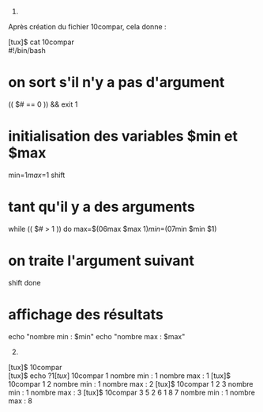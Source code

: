 1.
Après création du fichier 10compar, cela donne :

[tux]$ cat 10compar    
#!/bin/bash 
# on sort s'il n'y a pas d'argument 
(( $# == 0 )) && exit 1 
# initialisation des variables $min et $max 
min=$1 
max=$1 
shift 
# tant qu'il y a des arguments 
while (( $# > 1 )) 
do 
  max=$(06max $max $1) 
  min=$(07min $min $1) 
  # on traite l'argument suivant 
  shift 
done 
# affichage des résultats 
echo "nombre min : $min" 
echo "nombre max : $max" 

2.
[tux]$ 10compar   
[tux]$ echo $?    
1 
[tux]$ 10compar 1 
nombre min : 1 
nombre max : 1 
[tux]$ 10compar 1 2 
nombre min : 1 
nombre max : 2 
[tux]$ 10compar 1 2 3 
nombre min : 1 
nombre max : 3 
[tux]$ 10compar 3 5 2 6 1 8 7 
nombre min : 1 
nombre max : 8 